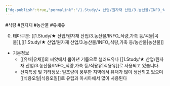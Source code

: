 ```yaml
---
{"dg-publish":true,"permalink":"/1.Study/★ 산업/원자재 산업/3.농산물/INFO_식량,가축 등/유채유/","created":"2024-11-20T21:02:28.933+09:00","updated":"2025-06-26T15:34:43.408+09:00"}
---
```


#식량 #원자재 #농산물 #유채유 

0. 테마구분: [[1.Study/★ 산업/원자재 산업/3.농산물/INFO_식량,가축 등/곡물\|곡물]],[[1.Study/★ 산업/원자재 산업/3.농산물/INFO_식량,가축 등/농산물\|농산물]]

- 기본정보
	- [[유채\|유채]]의 씨앗에서 뽑아낸 기름으로 샐러드유나 [[1.Study/★ 산업/원자재 산업/3.농산물/INFO_식량,가축 등/식용유\|식용유]]로 사용되고 있습니다.
	- 산지특성 및 기타정보: 일조량이 풍부한 지역에서 유채가 많이 생산되고 있으며 [[식용오일\|식용오일]]로 유럽과 아시아에서 많이 사용된다